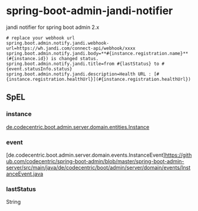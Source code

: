 # spring-boot-admin-jandi-notifier
jandi notifier for spring boot admin 2.x

```properties
# replace your webhook url
spring.boot.admin.notify.jandi.webhook-url=https://wh.jandi.com/connect-api/webhook/xxxx
spring.boot.admin.notify.jandi.body=**#{instance.registration.name}** (#{instance.id}) is changed status.
spring.boot.admin.notify.jandi.title=from #{lastStatus} to #{event.statusInfo.status}
spring.boot.admin.notify.jandi.description=Health URL : [#{instance.registration.healthUrl}](#{instance.registration.healthUrl})
```

## SpEL

### instance
[de.codecentric.boot.admin.server.domain.entities.Instance](https://github.com/codecentric/spring-boot-admin/blob/master/spring-boot-admin-server/src/main/java/de/codecentric/boot/admin/server/domain/entities/Instance.java)

### event
[de.codecentric.boot.admin.server.domain.events.InstanceEvent]https://github.com/codecentric/spring-boot-admin/blob/master/spring-boot-admin-server/src/main/java/de/codecentric/boot/admin/server/domain/events/InstanceEvent.java

### lastStatus
String
